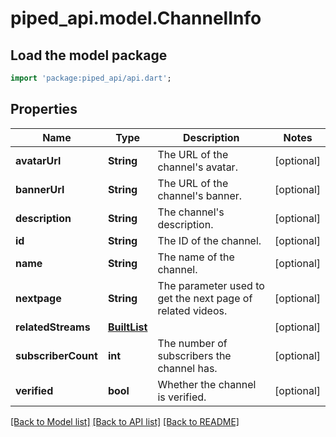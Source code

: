# piped_api.model.ChannelInfo

## Load the model package
```dart
import 'package:piped_api/api.dart';
```

## Properties
Name | Type | Description | Notes
------------ | ------------- | ------------- | -------------
**avatarUrl** | **String** | The URL of the channel's avatar. | [optional] 
**bannerUrl** | **String** | The URL of the channel's banner. | [optional] 
**description** | **String** | The channel's description. | [optional] 
**id** | **String** | The ID of the channel. | [optional] 
**name** | **String** | The name of the channel. | [optional] 
**nextpage** | **String** | The parameter used to get the next page of related videos. | [optional] 
**relatedStreams** | [**BuiltList<StreamItem>**](StreamItem.md) |  | [optional] 
**subscriberCount** | **int** | The number of subscribers the channel has. | [optional] 
**verified** | **bool** | Whether the channel is verified. | [optional] 

[[Back to Model list]](../README.md#documentation-for-models) [[Back to API list]](../README.md#documentation-for-api-endpoints) [[Back to README]](../README.md)


